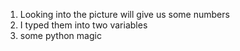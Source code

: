  1. Looking into the picture will give us some numbers
 1. I typed them into two variables
 1. some python magic

